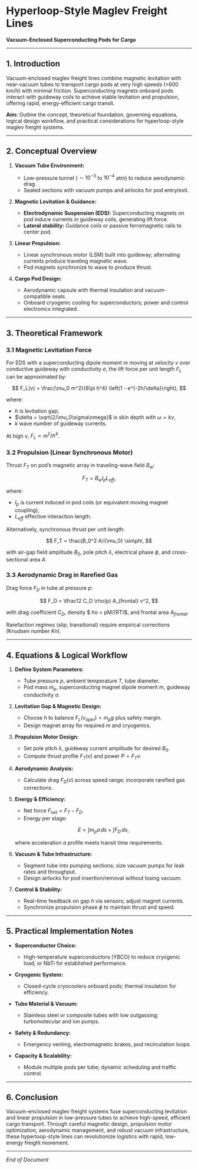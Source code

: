 # Hyperloop-Style Maglev Freight Lines
**Vacuum-Enclosed Superconducting Pods for Cargo**

---

## 1. Introduction

Vacuum-enclosed maglev freight lines combine magnetic levitation with near-vacuum tubes to transport cargo pods at very high speeds (>600 km/h) with minimal friction. Superconducting magnets onboard pods interact with guideway coils to achieve stable levitation and propulsion, offering rapid, energy-efficient cargo transit.

**Aim:** Outline the concept, theoretical foundation, governing equations, logical design workflow, and practical considerations for hyperloop-style maglev freight systems.

---

## 2. Conceptual Overview

1. **Vacuum Tube Environment:**

   * Low-pressure tunnel ($\sim10^{-3}$ to $10^{-4}$ atm) to reduce aerodynamic drag.
   * Sealed sections with vacuum pumps and airlocks for pod entry/exit.

2. **Magnetic Levitation & Guidance:**

   * **Electrodynamic Suspension (EDS):** Superconducting magnets on pod induce currents in guideway coils, generating lift force.
   * **Lateral stability:** Guidance coils or passive ferromagnetic rails to center pod.

3. **Linear Propulsion:**

   * Linear synchronous motor (LSM) built into guideway; alternating currents produce traveling magnetic wave.
   * Pod magnets synchronize to wave to produce thrust.

4. **Cargo Pod Design:**

   * Aerodynamic capsule with thermal insulation and vacuum-compatible seals.
   * Onboard cryogenic cooling for superconductors; power and control electronics integrated.

---

## 3. Theoretical Framework

### 3.1 Magnetic Levitation Force

For EDS with a superconducting dipole moment $m$ moving at velocity $v$ over conductive guideway with conductivity $\sigma$, the lift force per unit length $F_L$ can be approximated by:

$$
F_L(v) = \frac{\mu_0 m^2}{8\pi h^4} \left(1 - e^{-2h/\delta}\right),
$$

where:

* $h$ is levitation gap;
* $\delta = \sqrt{2/\mu_0\sigma\omega}$ is skin depth with $\omega = k v$,
* $k$ wave number of guideway currents.

At high $v$, $F_L \propto m^2/h^4$.

### 3.2 Propulsion (Linear Synchronous Motor)

Thrust $F_T$ on pod’s magnetic array in traveling-wave field $B_w$:

$$
F_T = B_w I_p L_{eff},
$$

where:

* $I_p$ is current induced in pod coils (or equivalent moving magnet coupling),
* $L_{eff}$ effective interaction length.

Alternatively, synchronous thrust per unit length:

$$
F_T = \frac{B_0^2 A}{\mu_0} \sin\phi,
$$

with air-gap field amplitude $B_0$, pole pitch $\lambda$, electrical phase $\phi$, and cross-sectional area $A$.

### 3.3 Aerodynamic Drag in Rarefied Gas

Drag force $F_D$ in tube at pressure $p$:

$$
F_D = \tfrac12 C_D \rho(p) A_{frontal} v^2,
$$

with drag coefficient $C_D$, density $
ho = pM/(RT)$, and frontal area $A_{frontal}$.

Rarefaction regimes (slip, transitional) require empirical corrections (Knudsen number $Kn$).

---

## 4. Equations & Logical Workflow

1. **Define System Parameters:**

   * Tube pressure $p$, ambient temperature $T$, tube diameter.
   * Pod mass $m_p$, superconducting magnet dipole moment $m$, guideway conductivity $\sigma$.

2. **Levitation Gap & Magnetic Design:**

   * Choose $h$ to balance $F_L(v_{oper}) = m_p g$ plus safety margin.
   * Design magnet array for required $m$ and cryogenics.

3. **Propulsion Motor Design:**

   * Set pole pitch $\lambda$, guideway current amplitude for desired $B_0$.
   * Compute thrust profile $F_T(v)$ and power $P = F_T v$.

4. **Aerodynamic Analysis:**

   * Calculate drag $F_D(v)$ across speed range; incorporate rarefied gas corrections.

5. **Energy & Efficiency:**

   * Net force $F_{net} = F_T - F_D$.
   * Energy per stage:

   $$
   E = \int m_p a \,ds + \int F_D \,ds,
   $$

   where acceleration $a$ profile meets transit time requirements.

6. **Vacuum & Tube Infrastructure:**

   * Segment tube into pumping sections; size vacuum pumps for leak rates and throughput.
   * Design airlocks for pod insertion/removal without losing vacuum.

7. **Control & Stability:**

   * Real-time feedback on gap $h$ via sensors; adjust magnet currents.
   * Synchronize propulsion phase $\phi$ to maintain thrust and speed.

---

## 5. Practical Implementation Notes

* **Superconductor Choice:**

  * High-temperature superconductors (YBCO) to reduce cryogenic load, or NbTi for established performance.
* **Cryogenic System:**

  * Closed-cycle cryocoolers onboard pods; thermal insulation for efficiency.
* **Tube Material & Vacuum:**

  * Stainless steel or composite tubes with low outgassing; turbomolecular and ion pumps.
* **Safety & Redundancy:**

  * Emergency venting, electromagnetic brakes, pod recirculation loops.
* **Capacity & Scalability:**

  * Module multiple pods per tube; dynamic scheduling and traffic control.

---

## 6. Conclusion

Vacuum-enclosed maglev freight systems fuse superconducting levitation and linear propulsion in low-pressure tubes to achieve high-speed, efficient cargo transport. Through careful magnetic design, propulsion motor optimization, aerodynamic management, and robust vacuum infrastructure, these hyperloop-style lines can revolutionize logistics with rapid, low-energy freight movement.

---

*End of Document*
